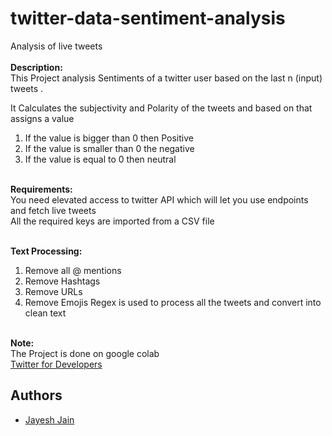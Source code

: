 # twitter-data-sentiment-analysis
Analysis of live tweets</br></br>
**Description:**</br>
This Project analysis Sentiments of a twitter user based on the last n (input) tweets .</br>

It Calculates the subjectivity and Polarity of the tweets and based on that assigns a value</br>
1) If the value is bigger than 0 then Positive</br>
2) If the value is smaller than 0 the negative</br>
3) If the value is equal to 0 then neutral 
</br></br>

**Requirements:**</br>
You need elevated access to twitter API which will let you use endpoints and fetch live tweets</br>
All the required keys are imported from a CSV file </br></br>

**Text Processing:**</br>
1) Remove all @ mentions</br>
2) Remove Hashtags</br>
3) Remove URLs</br>
4) Remove Emojis
Regex is used to process all the tweets and convert into clean text
</br></br>


**Note:**</br>The Project is done on google colab</br>
[Twitter for Developers](https://developer.twitter.com/en)
## Authors
- [Jayesh Jain](https://github.com/jayesh15)
